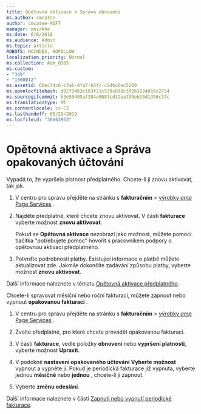 ```yaml
---
title: Opětovná aktivace a Správa obnovení
ms.author: cmcatee
author: cmcatee-MSFT
manager: mnirkhe
ms.date: 6/6/2018
ms.audience: Admin
ms.topic: article
ROBOTS: NOINDEX, NOFOLLOW
localization_priority: Normal
ms.collection: Adm_O365
ms.custom:
- "349"
- "1500012"
ms.assetid: 6bec74c6-c7a6-4fa7-b5fc-c246c6ec5269
ms.openlocfilehash: d92f34b3c103f21c539c898c3f2b3224016c2754
ms.sourcegitcommit: b3e55405af384e868fcd32ea794eb15d1356c3fc
ms.translationtype: MT
ms.contentlocale: cs-CZ
ms.lasthandoff: 08/29/2019
ms.locfileid: "36663953"
---
```

# <a name="how-to-reactivate-and-manage-recurring-billing"></a>Opětovná aktivace a Správa opakovaných účtování

Vypadá to, že vypršela platnost předplatného. Chcete-li ji znovu aktivovat, tak jak.
  
1. V centru pro správu přejděte na stránku s **fakturačním** \> [výrobky _amp_ Page Services](https://go.microsoft.com/fwlink/p/?linkid=842054) .

2. Najděte předplatné, které chcete znovu aktivovat. V části **fakturace** vyberte možnost **znovu aktivovat**.

    Pokud se **Opětovná aktivace** nezobrazí jako možnost, můžete pomocí tlačítka "potřebujete pomoc" hovořit s pracovníkem podpory o opětovnou aktivaci předplatného.

3. Potvrďte podrobnosti platby. Existující informace o platbě můžete aktualizovat zde. Jakmile dokončíte zadávání způsobu platby, vyberte možnost **znovu aktivovat**.

Další informace naleznete v tématu [Opětovná aktivace předplatného](https://docs.microsoft.com/en-us/office365/admin/subscriptions-and-billing/reactivate-your-subscription). 

Chcete-li spravovat měsíční nebo roční fakturaci, můžete zapnout nebo vypnout **opakovanou fakturaci** .
  
1. V centru pro správu přejděte na stránku s **fakturačním** \> [výrobky _amp_ Page Services](https://go.microsoft.com/fwlink/p/?linkid=842054) .

2. Zvolte předplatné, pro které chcete provádět opakovanou fakturaci.

3. V části **fakturace**, vedle položky **obnovení** nebo **vypršení platnosti**, vyberte možnost **Upravit**.

4. V podokně **nastavení opakovaného účtování** **Vyberte možnost** vypnout a vypněte ji. Pokud je periodická fakturace již vypnuta, vyberte jednou **měsíčně** nebo **jednou** , chcete-li ji zapnout.

5. Vyberte **změnu odeslání**.

Další informace naleznete v části [Zapnutí nebo vypnutí periodické fakturace](https://docs.microsoft.com/office365/admin/subscriptions-and-billing/renew-your-subscription#turn-recurring-billing-off-or-on).